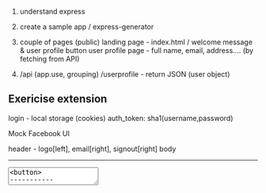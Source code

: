 
1. understand express
2. create a sample app / express-generator

3. couple of pages (public)
  landing page - index.html / welcome message & user profile button
  user profile page - full name, email, address.... (by fetching from API)

4. /api (app.use, grouping)
    /userprofile - return JSON (user object)


## Exericise extension

login - local storage (cookies)
auth_token: sha1(username,password)

Mock Facebook
UI

header - logo[left], email[right], signout[right]
body

-----------
<textarea>
<button>
-----------

...
new post
  yourusername: text

post1
  username: text

post2

...



RESTful

create an API

common prefix - /api

/user
  /details - GET, store to local storage
  / - POST

/posts
  / - GET [{}, {}]
  /:id - GET - {}
  /new - POST {username, content}
  /:id - PUT - update it



